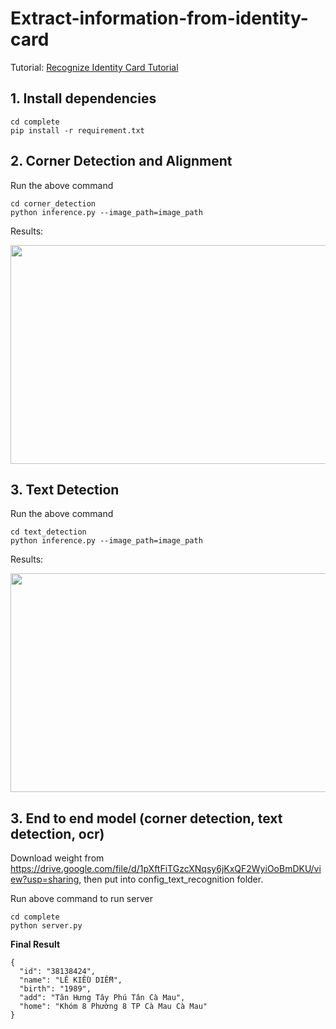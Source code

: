 # Extract-information-from-identity-card
Tutorial: [Recognize Identity Card Tutorial](https://viblo.asia/p/trich-xuat-thong-tin-tu-chung-minh-thu-bJzKmaRwK9N)

## 1. Install dependencies
```
cd complete
pip install -r requirement.txt
```

## 2. Corner Detection and Alignment
Run the above command
```
cd corner_detection
python inference.py --image_path=image_path
```
Results:
<p align="center">
  <img width="800" height="350" src="https://user-images.githubusercontent.com/48142689/92223664-fd60b780-eeca-11ea-8e7e-76f93f4ed888.png">
</p>

## 3. Text Detection
Run the above command
```
cd text_detection
python inference.py --image_path=image_path
```
Results:
<p align="center">
  <img width="800" height="350" src="https://user-images.githubusercontent.com/48142689/92224160-a0193600-eecb-11ea-9243-82d02d86812a.png">
</p>

## 3. End to end model (corner detection, text detection, ocr)
Download weight from https://drive.google.com/file/d/1pXftFiTGzcXNqsy6jKxQF2WyiOoBmDKU/view?usp=sharing, then put into config_text_recognition folder.

Run above command to run server
```
cd complete
python server.py
```

**Final Result**
```
{
  "id": "38138424",
  "name": "LÊ KIỀU DIỄM",
  "birth": "1989",
  "add": "Tân Hưng Tây Phú Tân Cà Mau",
  "home": "Khóm 8 Phường 8 TP Cà Mau Cà Mau"
}
```
